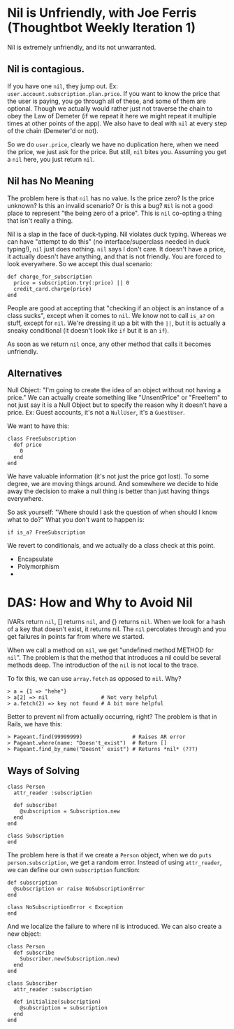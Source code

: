 # Nil is Unfriendly, with Joe Ferris (Thoughtbot Weekly Iteration 1)

Nil is extremely unfriendly, and its not unwarranted.

## Nil is contagious. 

If you have one `nil`, they jump out. Ex: `user.account.subscription.plan.price`. If you want to know the price that the user is paying, you go through all of these, and some of them are optional. Though we actually would rather just not traverse the chain to obey the Law of Demeter (if we repeat it here we might repeat it multiple times at other points of the app). We also have to deal with `nil` at every step of the chain (Demeter'd or not).

So we do `user.price`, clearly we have no duplication here, when we need the price, we just ask for the price. But still, `nil` bites you. Assuming you get a `nil` here, you just return `nil`.

## Nil has No Meaning

The problem here is that `nil` has no value. Is the price zero? Is the price unknown? Is this an invalid scenario? Or is this a bug? `Nil` is not a good place to represent "the being zero of a price". This is `nil` co-opting a thing that isn't really a thing.

Nil is a slap in the face of duck-typing. Nil violates duck typing. Whereas we can have "attempt to do this" (no interface/superclass needed in duck typing!), `nil` just does nothing. `nil` says I don't care. It doesn't have a price, it actually doesn't have anything, and that is not friendly. You are forced to look everywhere. So we accept this dual scenario:

    def charge_for_subscription
      price = subscription.try(:price) || 0
      credit_card.charge(price)
    end

People are good at accepting that "checking if an object is an instance of a class sucks", except when it comes to `nil`. We know not to call `is_a?` on stuff, except for `nil`. We're dressing it up a bit with the `||`, but it is actually a sneaky conditional (it doesn't look like `if` but it is an `if`).

As soon as we return `nil` once, any other method that calls it becomes unfriendly.

## Alternatives

Null Object: "I'm going to create the idea of an object without not having a price." We can actually create something like "UnsentPrice" or "FreeItem" to not just say it is a Null Object but to specify the reason why it doesn't have a price. Ex: Guest accounts, it's not a `NullUser`, it's a `GuestUser`.

We want to have this:

    class FreeSubscription
      def price
        0
      end
    end

We have valuable information (it's not just the price got lost). To some degree, we are moving things around. And somewhere we decide to hide away the decision to make a null thing is better than just having things everywhere.

So ask yourself: "Where should I ask the question of when should I know what to do?" What you don't want to happen is:

    if is_a? FreeSubscription

We revert to conditionals, and we actually do a class check at this point.

- Encapsulate
- Polymorphism
- 

# DAS: How and Why to Avoid Nil

IVARs return `nil`, [] returns `nil`, and {} returns `nil`. When we look for a hash of a key that doesn't exist, it returns nil. The `nil` percolates through and you get failures in points far from where we started.

When we call a method on `nil`, we get "undefined method METHOD for `nil`". The problem is that the method that introduces a nil could be several methods deep. The introduction of the `nil` is not local to the trace.

To fix this, we can use `array.fetch` as opposed to `nil`. Why?

    > a = {1 => "hehe"}
    > a[2] => nil                 # Not very helpful
    > a.fetch(2) => key not found # A bit more helpful

Better to prevent nil from actually occurring, right? The problem is that in Rails, we have this:

    > Pageant.find(99999999)                # Raises AR error
    > Pageant.where(name: "Doesn't_exist")  # Return []
    > Pageant.find_by_name("Doesnt' exist") # Returns *nil* (???)

## Ways of Solving

    class Person
      attr_reader :subscription

      def subscribe!
        @subscription = Subscription.new
      end
    end

    class Subscription
    end

The problem here is that if we create a `Person` object, when we do `puts person.subscription`, we get a random error. Instead of using `attr_reader`, we can define our own `subscription` function:

    def subscription
      @subscription or raise NoSubscriptionError
    end

    class NoSubscriptionError < Exception
    end

And we localize the failure to where nil is introduced. We can also create a new object:

    class Person
      def subscribe
        Subscriber.new(Subscription.new)
      end
    end

    class Subscriber
      attr_reader :subscription

      def initialize(subscription)
        @subscription = subscription
      end
    end

